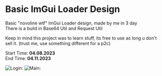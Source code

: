 # Basic ImGui Loader Design

Basic "novoline wtf" ImGui Loader design, made by me in 3 day\
There is a build in Base64 Util and Request Util

Keep in mind this project was to learn stuff, its free to use as long u don't sell it. (trust me, use something different for a p2c)

Start Time: **04.08.2023**\
End Time:  **04.11.2023**

![Login:](https://cdn.discordapp.com/attachments/1025110804120477798/1095128274633498694/image.png)
![Main:](https://cdn.discordapp.com/attachments/1025110804120477798/1095128266798542938/image.png)
